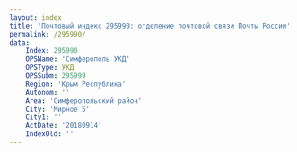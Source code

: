 ```yaml
---
layout: index
title: 'Почтовый индекс 295990: отделение почтовой связи Почты России'
permalink: /295990/
data:
    Index: 295990
    OPSName: 'Симферополь УКД'
    OPSType: УКД
    OPSSubm: 295999
    Region: 'Крым Республика'
    Autonom: ''
    Area: 'Симферопольский район'
    City: 'Мирное 5'
    City1: ''
    ActDate: '20180914'
    IndexOld: ''
---
```

